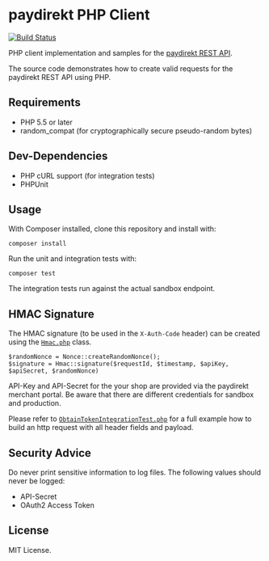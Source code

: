 # paydirekt PHP Client

[![Build Status](https://travis-ci.org/paydirekt/paydirekt-php.svg?branch=master)](https://travis-ci.org/paydirekt/paydirekt-php)

PHP client implementation and samples for the [paydirekt REST API](https://www.paydirekt.de/haendler/merchant-api.html).

The source code demonstrates how to create valid requests for the paydirekt REST API using PHP.


## Requirements
* PHP 5.5 or later
* random_compat (for cryptographically secure pseudo-random bytes)


## Dev-Dependencies
* PHP cURL support (for integration tests)
* PHPUnit


## Usage
With Composer installed, clone this repository and install with:

```
composer install
```

Run the unit and integration tests with:

```
composer test
```

The integration tests run against the actual sandbox endpoint.


## HMAC Signature
The HMAC signature (to be used in the `X-Auth-Code` header) can be created using the [`Hmac.php`](src/Paydirekt/Client/Security/Hmac.php) class.

```
$randomNonce = Nonce::createRandomNonce();
$signature = Hmac::signature($requestId, $timestamp, $apiKey, $apiSecret, $randomNonce)
```

API-Key and API-Secret for the your shop are provided via the paydirekt merchant portal. Be aware that there are different credentials for sandbox and production.

Please refer to [`ObtainTokenIntegrationTest.php`](test/Paydirekt/Client/ObtainTokenIntegrationTest.php) for a full example how to build an http request with all header fields and payload.


## Security Advice
Do never print sensitive information to log files. The following values should never be logged:

* API-Secret
* OAuth2 Access Token


## License
MIT License.
